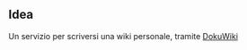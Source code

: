 ## Idea
Un servizio per scriversi una wiki personale, tramite [DokuWiki](https://www.dokuwiki.org/dokuwiki)
